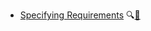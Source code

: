 * [Specifying Requirements](./specifyingRequirements/)
  <trigger for="pop:specifyingRequirements-preview">:mag:</trigger>[:scroll:](specifyingRequirements/print.html)

<popover id="pop:specifyingRequirements-preview" title="Specifying Requirements :mag:" placement="right">
  <div slot="content">
    <include src="preview.md" />
  </div>
</popover>
